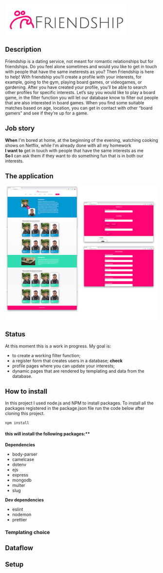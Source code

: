 ![logo friendship](https://raw.githubusercontent.com/NathanNeelis/Project-Tech/master/Styleguide/guide/Friendship_logo-full-RGB.jpg)

## Description
Friendship is a dating service, not meant for romantic relationships but for friendships. Do you feel alone sometimes and would you like to get in touch with people that have the same ineterests as you? Then Friendship is here to help! With friendship you’ll create a profile with your interests, for example, going to the gym, playing board games, or videogames, or gardening. After you have created your profile, you’ll be able to search other profiles for specific interests. Let’s say you would like to play a board game, in the filter function you will let our database know to filter out people that are also interested in board games. When you find some suitable matches based on age, location, you can get in contact with other “board gamers” and see if they’re up for a game.


## Job story
**When** I'm bored at home, at the beginning of the evening, watching cooking shows on Netflix, while I'm already done with all my homework  
**I want to** get in touch with people that have the same interests as me  
**So I** can ask them if they want to do something fun that is in both our interests. 

## The application
![Screenshots of early app version](https://github.com/NathanNeelis/Project-Tech/blob/master/Styleguide/app/app.jpg)

## Status
At this moment this is a work in progress. 
My goal is:  
* to create a working filter function;  
* a register form that creates users in a database; **check**  
* profile pages where you can update your interests;  
* dynamic pages that are rendered by templating and data from the database.  

## How to install
In this project I used node.js and NPM to install packages. 
To install all the packages registered in the package.json file run the code below after cloning this project.

    npm install  

#### this will install the following packages:**  
**Dependencies**  
* body-parser 
* camelcase
* dotenv
* ejs
* express
* mongodb
* multer
* slug

**Dev dependencies**  
* eslint
* nodemon
* prettier

### Templating choice


## Dataflow


## Setup



